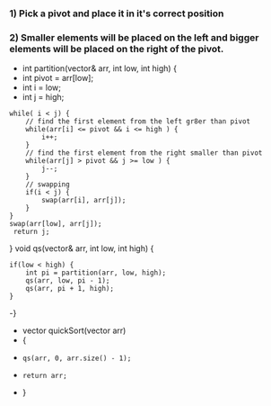 ### 1) Pick a pivot and place it in it's correct position

### 2) Smaller elements will be placed on the left and bigger elements will be placed on the right of the pivot.




- int partition(vector<int>& arr, int low, int high) {
-   int pivot = arr[low];
-    int i = low;
-    int j = high;

    while( i < j) {
        // find the first element from the left gr8er than pivot
        while(arr[i] <= pivot && i <= high ) {
            i++;
        }
        // find the first element from the right smaller than pivot
        while(arr[j] > pivot && j >= low ) {
            j--;
        }
        // swapping
        if(i < j) {
            swap(arr[i], arr[j]);
        }
    }
    swap(arr[low], arr[j]);
     return j;
}
void qs(vector<int>& arr, int low, int high) {

    if(low < high) {
        int pi = partition(arr, low, high);
        qs(arr, low, pi - 1);
        qs(arr, pi + 1, high);
    }
-}

- vector<int> quickSort(vector<int> arr)
- {
-     qs(arr, 0, arr.size() - 1);
-     return arr;
- }

